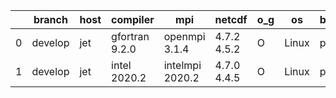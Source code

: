|    | branch   | host   | compiler       | mpi             | netcdf      | o_g   | os    | build   | u_pass   | u_fail   | s_pass   | s_fail   | e_pass   | e_fail   | nuopc_pass   | nuopc_fail   | artifacts_hash                                                                                                                                        | modified                   |
|----|----------|--------|----------------|-----------------|-------------|-------|-------|---------|----------|----------|----------|----------|----------|----------|--------------|--------------|-------------------------------------------------------------------------------------------------------------------------------------------------------|----------------------------|
|  0 | develop  | jet    | gfortran 9.2.0 | openmpi 3.1.4   | 4.7.2 4.5.2 | O     | Linux | pass    | pending  | pending  | pending  | pending  | pending  | pending  | pending      | pending      | [artifacts](https://github.com/esmf-org/esmf-test-artifacts/tree/7cc06e83b3b83e5fdfbce1a938dd9b24437bfbf7/develop/jet/gfortran/9.2.0/O/openmpi/3.1.4) | 2022-03-15 05:18:01.199099 |
|  1 | develop  | jet    | intel 2020.2   | intelmpi 2020.2 | 4.7.0 4.4.5 | O     | Linux | pass    | pending  | pending  | pending  | pending  | pending  | pending  | pending      | pending      | [artifacts](https://github.com/esmf-org/esmf-test-artifacts/tree/d47875f452f51ce1f4d3e6051dde36fe8912ab5e/develop/jet/intel/2020.2/O/intelmpi/2020.2) | 2022-03-15 05:18:01.199070 |